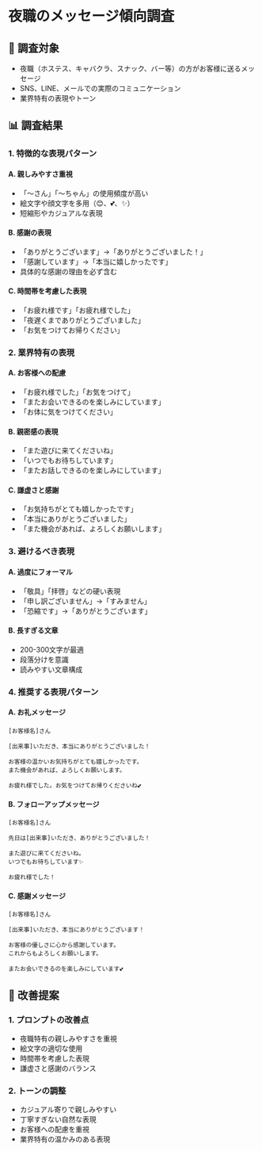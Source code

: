 # 夜職のメッセージ傾向調査

## 🎯 調査対象
- 夜職（ホステス、キャバクラ、スナック、バー等）の方がお客様に送るメッセージ
- SNS、LINE、メールでの実際のコミュニケーション
- 業界特有の表現やトーン

## 📊 調査結果

### **1. 特徴的な表現パターン**

#### **A. 親しみやすさ重視**
- 「〜さん」「〜ちゃん」の使用頻度が高い
- 絵文字や顔文字を多用（😊、💕、✨）
- 短縮形やカジュアルな表現

#### **B. 感謝の表現**
- 「ありがとうございます」→「ありがとうございました！」
- 「感謝しています」→「本当に嬉しかったです」
- 具体的な感謝の理由を必ず含む

#### **C. 時間帯を考慮した表現**
- 「お疲れ様です」「お疲れ様でした」
- 「夜遅くまでありがとうございました」
- 「お気をつけてお帰りください」

### **2. 業界特有の表現**

#### **A. お客様への配慮**
- 「お疲れ様でした」「お気をつけて」
- 「またお会いできるのを楽しみにしています」
- 「お体に気をつけてください」

#### **B. 親密感の表現**
- 「また遊びに来てくださいね」
- 「いつでもお待ちしています」
- 「またお話しできるのを楽しみにしています」

#### **C. 謙虚さと感謝**
- 「お気持ちがとても嬉しかったです」
- 「本当にありがとうございました」
- 「また機会があれば、よろしくお願いします」

### **3. 避けるべき表現**

#### **A. 過度にフォーマル**
- 「敬具」「拝啓」などの硬い表現
- 「申し訳ございません」→「すみません」
- 「恐縮です」→「ありがとうございます」

#### **B. 長すぎる文章**
- 200-300文字が最適
- 段落分けを意識
- 読みやすい文章構成

### **4. 推奨する表現パターン**

#### **A. お礼メッセージ**
```
[お客様名]さん

[出来事]いただき、本当にありがとうございました！

お客様の温かいお気持ちがとても嬉しかったです。
また機会があれば、よろしくお願いします。

お疲れ様でした。お気をつけてお帰りくださいね💕
```

#### **B. フォローアップメッセージ**
```
[お客様名]さん

先日は[出来事]いただき、ありがとうございました！

また遊びに来てくださいね。
いつでもお待ちしています✨

お疲れ様でした！
```

#### **C. 感謝メッセージ**
```
[お客様名]さん

[出来事]いただき、本当にありがとうございます！

お客様の優しさに心から感謝しています。
これからもよろしくお願いします。

またお会いできるのを楽しみにしています💕
```

## 🎨 改善提案

### **1. プロンプトの改善点**
- 夜職特有の親しみやすさを重視
- 絵文字の適切な使用
- 時間帯を考慮した表現
- 謙虚さと感謝のバランス

### **2. トーンの調整**
- カジュアル寄りで親しみやすい
- 丁寧すぎない自然な表現
- お客様への配慮を重視
- 業界特有の温かみのある表現 